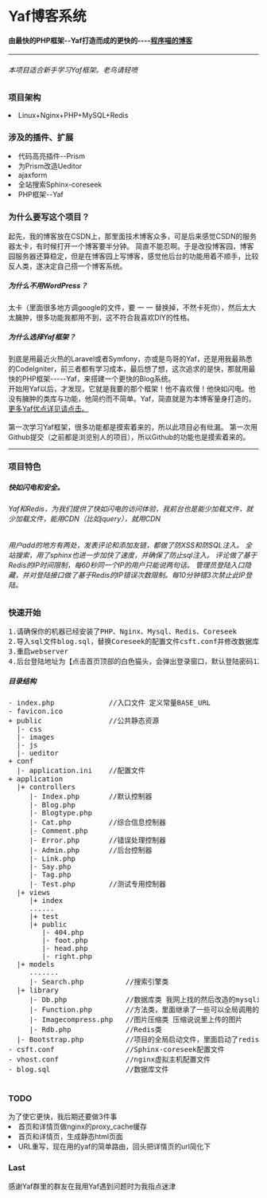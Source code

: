 <h1>Yaf博客系统</h1>
<h4>由最快的PHP框架--Yaf打造而成的更快的----<a target="_blank" href="http://www.programcat.com">程序喵的博客</a></h4> 
<hr>
<h6>本项目适合新手学习Yaf框架。老鸟请轻喷</h6>
<h3>项目架构</h3>
<li>Linux+Nginx+PHP+MySQL+Redis</li>
<h3>涉及的插件、扩展</h3>
<li>代码高亮插件--Prism</li>
<li>为Prism改造Ueditor</li>
<li>ajaxform</li>
<li>全站搜索Sphinx-coreseek</li>
<li>PHP框架--Yaf</li>
<h3>为什么要写这个项目？</h3>
起先，我的博客放在CSDN上，那里面技术博客众多，可是后来感觉CSDN的服务器太卡，有时候打开一个博客要半分钟。
简直不能忍啊。于是改投博客园，博客园服务器还算稳定，但是在博客园上写博客，感觉他后台的功能用着不顺手，比较反人类，遂决定自己搭一个博客系统。
<h5>为什么不用WordPress？</h5>
太卡（里面很多地方调google的文件，要 一 一 替换掉，不然卡死你），然后太大太臃肿，很多功能我都用不到，这不符合我喜欢DIY的性格。
<h5>为什么选择Yaf框架？</h5>
到底是用最近火热的Laravel或者Symfony，亦或是鸟哥的Yaf，还是用我最熟悉的CodeIgniter，前三者都有学习成本，最后想了想，这次追求的是快，那就用最快的PHP框架-----Yaf，来搭建一个更快的Blog系统。
<br>开始用Yaf以后，才发现，它就是我要的那个框架！他不喜欢慢！他快如闪电。他没有臃肿的类库与功能，他简约而不简单。Yaf，简直就是为本博客量身打造的。<a target="_blank" href="http://www.laruence.com/manual/yaf.advantages.html">更多Yaf优点详见请点击。</a>
<br><br>第一次学习Yaf框架，很多功能都是摸索着来的，所以此项目必有纰漏。
第一次用Github提交（之前都是浏览别人的项目），所以Github的功能也是摸索着来的。
<hr>

<h3>项目特色</h3>
<h5>快如闪电和安全。</h5>
<h6>Yaf和Redis，为我们提供了快如闪电的访问体验，我前台也是能少加载文件，就少加载文件，能用CDN（比如jquery），就用CDN</h6>
<h6>用户add的地方有两处，发表评论和添加友链，都做了防XSS和防SQL注入。
全站搜索，用了sphinx也进一步加快了速度，并确保了防止sql注入。
评论做了基于Redis的IP时间限制，每60秒同一个IP的用户只能说两句话。
管理员登陆入口隐藏，并对登陆接口做了基于Redis的IP错误次数限制。每10分钟错3次禁止此IP登陆。
</h6>

<h3>快速开始</h3>
<pre>
1.请确保你的机器已经安装了PHP、Nginx、Mysql、Redis、Coreseek
2.导入sql文件blog.sql，替换Coreseek的配置文件csft.conf并修改数据库配置，替换虚拟主机文件vhost.conf并修改配置，
3.重启webserver
4.后台登陆地址为【点击首页顶部的白色猫头，会弹出登录窗口，默认登陆密码123456】
</pre>
<h5>目录结构</h5>
<pre>
- index.php             //入口文件 定义常量BASE_URL
- favicon.ico
+ public                //公共静态资源
  |- css
  |- images      
  |- js
  |- ueditor   
+ conf
  |- application.ini    //配置文件
+ application
  |+ controllers
     |- Index.php       //默认控制器
     |- Blog.php        
     |- Blogtype.php    
     |- Cat.php         //综合信息控制器
     |- Comment.php     
     |- Error.php       //错误处理控制器
     |- Admin.php       //后台控制器
     |- Link.php        
     |- Say.php         
     |- Tag.php         
     |- Test.php        //测试专用控制器
  |+ views    
     |+ index   
     ...... 
     |+ test   
     |+ public 
        |- 404.php   
        |- foot.php   
        |- head.php   
        |- right.php   
  |+ models    
     .......
     |- Search.php          //搜索引擎类   
  |+ library    
     |- Db.php              //数据库类 我网上找的然后改造的mysqli  
     |- Function.php        //方法类，里面继承了一些可以全局调用的方法  
     |- Imagecompress.php   //图片压缩类 压缩说说里上传的图片 
     |- Rdb.php             //Redis类   
  |- Bootstrap.php          //项目的全局启动文件，里面启动了redis mysql 加载方法类
- csft.conf                 //Sphinx-coreseek配置文件
- vhost.conf                //nginx虚拟主机配置文件
- blog.sql                  //数据库文件

</pre>

<h3>TODO</h3>
为了使它更快，我后期还要做3件事
<li>首页和详情页做nginx的proxy_cache缓存</li>
<li>首页和详情页，生成静态html页面</li>
<li>URL重写，现在用的yaf的简单路由，回头把详情页的url简化下</li>

<h3>Last</h3>
感谢Yaf群里的群友在我用Yaf遇到问题时为我指点迷津

